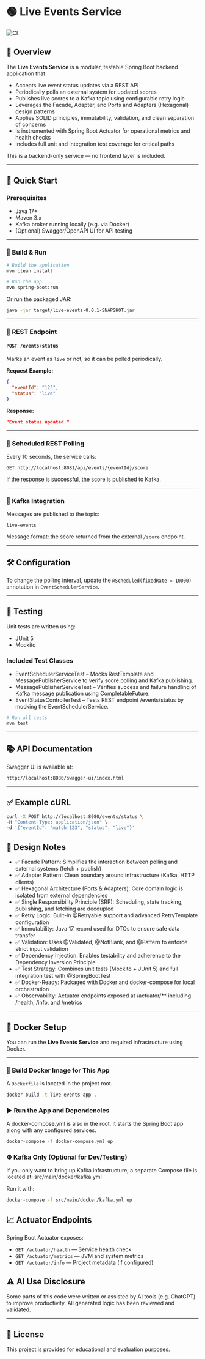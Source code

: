 # 🟢 Live Events Service

![CI](https://github.com/CesarChaMal/liveEventsSportyGroup/actions/workflows/ci.yml/badge.svg)


## 📌 Overview

The **Live Events Service** is a modular, testable Spring Boot backend application that:

- Accepts live event status updates via a REST API
- Periodically polls an external system for updated scores
- Publishes live scores to a Kafka topic using configurable retry logic
- Leverages the Facade, Adapter, and Ports and Adapters (Hexagonal) design patterns
- Applies SOLID principles, immutability, validation, and clean separation of concerns
- Is instrumented with Spring Boot Actuator for operational metrics and health checks
- Includes full unit and integration test coverage for critical paths

This is a backend-only service — no frontend layer is included.

---

## 🚀 Quick Start
### Prerequisites

- Java 17+
- Maven 3.x
- Kafka broker running locally (e.g. via Docker)
- (Optional) Swagger/OpenAPI UI for API testing

---

### 🔧 Build & Run

```bash
# Build the application
mvn clean install

# Run the app
mvn spring-boot:run
```

Or run the packaged JAR:

```bash
java -jar target/live-events-0.0.1-SNAPSHOT.jar
```

---

### 🔁 REST Endpoint

#### `POST /events/status`

Marks an event as `live` or not, so it can be polled periodically.

**Request Example:**

```json
{
  "eventId": "123",
  "status": "live"
}
```

**Response:**

```json
"Event status updated."
```

---

### 🔁 Scheduled REST Polling

Every 10 seconds, the service calls:

```
GET http://localhost:8081/api/events/{eventId}/score
```

If the response is successful, the score is published to Kafka.

---

### 📨 Kafka Integration

Messages are published to the topic:

```
live-events
```

Message format: the score returned from the external `/score` endpoint.

---

## 🛠 Configuration

To change the polling interval, update the `@Scheduled(fixedRate = 10000)` annotation in `EventSchedulerService`.

---

## 🧪 Testing

Unit tests are written using:

- JUnit 5
- Mockito

### Included Test Classes
- EventSchedulerServiceTest – Mocks RestTemplate and MessagePublisherService to verify score polling and Kafka publishing.
- MessagePublisherServiceTest – Verifies success and failure handling of Kafka message publication using CompletableFuture.
- EventStatusControllerTest – Tests REST endpoint /events/status by mocking the EventSchedulerService.
```bash
# Run all tests
mvn test
```

---

## 📚 API Documentation

Swagger UI is available at:

```
http://localhost:8080/swagger-ui/index.html
```

---

## ✅ Example cURL

```bash
curl -X POST http://localhost:8080/events/status \
-H "Content-Type: application/json" \
-d '{"eventId": "match-123", "status": "live"}'
```

## 🧠 Design Notes

- ✅ Facade Pattern: Simplifies the interaction between polling and external systems (fetch + publish)
- ✅ Adapter Pattern: Clean boundary around infrastructure (Kafka, HTTP clients)
- ✅ Hexagonal Architecture (Ports & Adapters): Core domain logic is isolated from external dependencies
- ✅ Single Responsibility Principle (SRP): Scheduling, state tracking, publishing, and fetching are decoupled
- ✅ Retry Logic: Built-in @Retryable support and advanced RetryTemplate configuration
- ✅ Immutability: Java 17 record used for DTOs to ensure safe data transfer
- ✅ Validation: Uses @Validated, @NotBlank, and @Pattern to enforce strict input validation
- ✅ Dependency Injection: Enables testability and adherence to the Dependency Inversion Principle
- ✅ Test Strategy: Combines unit tests (Mockito + JUnit 5) and full integration test with @SpringBootTest
- ✅ Docker-Ready: Packaged with Docker and docker-compose for local orchestration
- ✅ Observability: Actuator endpoints exposed at /actuator/** including /health, /info, and /metrics

---

## 🐳 Docker Setup

You can run the **Live Events Service** and required infrastructure using Docker.

---

### 🧱 Build Docker Image for This App

A `Dockerfile` is located in the project root.

```bash
docker build -t live-events-app .
```

### ▶ Run the App and Dependencies

A docker-compose.yml is also in the root. It starts the Spring Boot app along with any configured services.

```bash
docker-compose -f docker-compose.yml up
```

### ⚙ Kafka Only (Optional for Dev/Testing)

If you only want to bring up Kafka infrastructure, a separate Compose file is located at:
src/main/docker/kafka.yml

Run it with:
```bash
docker-compose -f src/main/docker/kafka.yml up
```

## 📈 Actuator Endpoints

Spring Boot Actuator exposes:

- `GET /actuator/health` — Service health check
- `GET /actuator/metrics` — JVM and system metrics
- `GET /actuator/info` — Project metadata (if configured)


## ⚠ AI Use Disclosure

Some parts of this code were written or assisted by AI tools (e.g. ChatGPT) to improve productivity. All generated logic has been reviewed and validated.

---

## 📄 License

This project is provided for educational and evaluation purposes.